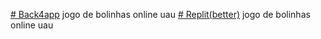 [# Back4app](https://onlinegamepong-juanarmazenamento79.b4a.run) jogo de bolinhas online uau 
[# Replit(better)](https://ballonline--javanoobguy.repl.co) jogo de bolinhas online uau
